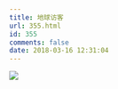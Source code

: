 ```yaml
---
title: 地球访客
url: 355.html
id: 355
comments: false
date: 2018-03-16 12:31:04
---
```


![](http://47.100.4.8/wp-content/uploads/2018/03/壁纸118.jpg)